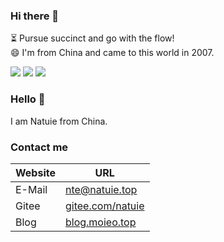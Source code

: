 ### Hi there 👋

⏳ Pursue succinct and go with the flow!  
😄 I'm from China and came to this world in 2007.

<img src="https://github-profile-summary-cards.vercel.app/api/cards/profile-details?username=natuie&theme=vue" />

<img src="https://github-readme-stats.vercel.app/api?username=natuie&show_icons=true&icon_color=CE1D2D&text_color=718096&bg_color=ffffff&hide_title=true" />

<img src="https://github-readme-stats.vercel.app/api/top-langs/?username=natuie&layout=compact"/>

### Hello 👋 
I am Natuie from China.

### Contact me
| Website | URL |
| --- | --- |
| E-Mail | [nte@natuie.top](mailto:nte@natuie.top) |
| Gitee | [gitee.com/natuie](https://gitee.com/natuie) |
| Blog | [blog.moieo.top](https://blog.natuie.top) |
